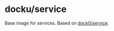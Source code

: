 # docku/service

Base image for services. Based on
[dock0/service](https://github.com/dock0/service).
